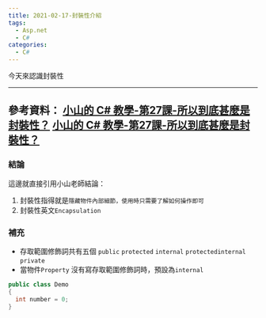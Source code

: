 ```yaml
---
title: 2021-02-17-封裝性介紹
tags:
  - Asp.net
  - C#
categories:
  - C#
---
```

今天來認識封裝性
<!-- more -->
---
參考資料：
[小山的 C# 教學-第27課-所以到底甚麼是封裝性？](https://www.youtube.com/watch?v=4F1CkH0lPn4&list=PLbXghSoQcLZtWqTA8q1NsByVpINoROHHe&index=29)
[小山的 C# 教學-第27課-所以到底甚麼是封裝性？](http://slmtsite.blogspot.com/2013/12/c-27.html)
---

### 結論
這邊就直接引用小山老師結論：
1. 封裝性指得就是`隱藏物件內部細節，使用時只需要了解如何操作即可`
2. 封裝性英文`Encapsulation`

### 補充
- 存取範圍修飾詞共有五個 `public` `protected` `internal` `protectedinternal` `private`
- 當物件`Property` 沒有寫存取範圍修飾詞時，預設為`internal`
```C#
public class Demo
{
  int number = 0;
}
```


